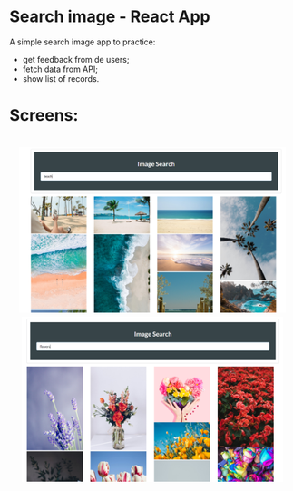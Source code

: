 # Search image - React App

A simple search image app to practice: 
 - get feedback from de users;
 - fetch data from API;
 - show list of records.


# Screens:

<h1 align="center">
  <img src="https://github.com/Bru-marques/grid-image-search/blob/main/Capture.PNG" alt="Foco" width="470">
  <img src="https://github.com/Bru-marques/grid-image-search/blob/main/Capture2.PNG" alt="Foco" width="460">
</h1>
